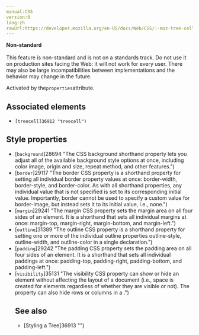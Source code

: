 ```yaml
---
manual:CSS
version:0
lang:zh
rawUrl:https://developer.mozilla.org/en-US/docs/Web/CSS/:-moz-tree-cell
---
```






**Non-standard**<br></br>This feature is non-standard and is not on a standards track. Do not use it on production sites facing the Web: it will not work for every user. There may also be large incompatibilities between implementations and the behavior may change in the future.





Activated by the`properties`attribute.


## Associated elements<a name="Associated_elements"></a>

* `[treecell]36912 "treecell")`

## Style properties<a name="Style_properties"></a>

* [`background`]28694 "The CSS background shorthand property lets you adjust all of the available background style options at once, including color image, origin and size, repeat method, and other features.")
* [`border`]29117 "The border CSS property is a shorthand property for setting all individual border property values at once: border-width, border-style, and border-color. As with all shorthand properties, any individual value that is not specified is set to its corresponding initial value. Importantly, border cannot be used to specify a custom value for border-image, but instead sets it to its initial value, i.e., none.")
* [`margin`]29241 "The margin CSS property sets the margin area on all four sides of an element. It is a shorthand that sets all individual margins at once: margin-top, margin-right, margin-bottom, and margin-left.")
* [`outline`]31389 "The outline CSS property is a shorthand property for setting one or more of the individual outline properties outline-style, outline-width, and outline-color in a single declaration.")
* [`padding`]29242 "The padding CSS property sets the padding area on all four sides of an element. It is a shorthand that sets all individual paddings at once: padding-top, padding-right, padding-bottom, and padding-left.")
* [`visibility`]35131 "The visibility CSS property can show or hide an element without affecting the layout of a document (i.e., space is created for elements regardless of whether they are visible or not). The property can also hide rows or columns in a <table>.")

## See also<a name="See_also"></a>

* [Styling a Tree]36913 "")



